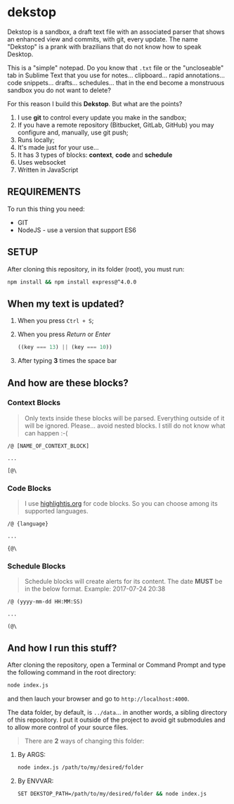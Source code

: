 # dekstop
Dekstop is a sandbox, a draft text file with an associated parser that shows an enhanced view and commits, with git, every update. The name "Dekstop" is a prank with brazilians that do not know how to speak Desktop.

This is a "simple" notepad. Do you know that `.txt` file or the "uncloseable" tab in Sublime Text that you use for notes... clipboard... rapid annotations... code snippets... drafts... schedules... that in the end become a monstruous sandbox you do not want to delete?

For this reason I build this **Dekstop**. But what are the points?

1. I use **git** to control every update you make in the sandbox;
2. If you have a remote repository (Bitbucket, GitLab, GitHub) you may configure and, manually, use git push;
3. Runs locally;
4. It's made just for your use...
5. It has 3 types of blocks: **context**, **code** and **schedule**
6. Uses websocket
7. Written in JavaScript

## REQUIREMENTS

To run this thing you need:

* GIT
* NodeJS - use a version that support ES6

## SETUP

After cloning this repository, in its folder (root), you must run:

```bash
npm install && npm install express@^4.0.0
```

## When my text is updated?

1. When you press `Ctrl + S`;
2. When you press *Return* or *Enter*

    ```javascript
    ((key === 13) || (key === 10))
    ```
3. After typing **3** times the space bar

## And how are these **blocks**?

### Context Blocks

> Only texts inside these blocks will be parsed. Everything outside of it will be ignored. Please... avoid nested blocks. I still do not know what can happen :-(

```
/@ [NAME_OF_CONTEXT_BLOCK]

...

[@\
```

### Code Blocks

> I use [highlightjs.org](https://highlightjs.org/) for code blocks. So you can choose among its supported languages.

```
/@ {language}

...

{@\
```

### Schedule Blocks

> Schedule blocks will create alerts for its content. The date **MUST** be in the below format. Example: 2017-07-24 20:38

```
/@ (yyyy-mm-dd HH:MM:SS)

...

(@\
```

## And how I run this stuff?

After cloning the repository, open a Terminal or Command Prompt and type the following command in the root directory:

```bash
node index.js
```

and then lauch your browser and go to `http://localhost:4000`.

The data folder, by default, is `../data`... in another words, a sibling directory of this repository. I put it outside of the project to avoid git submodules and to allow more control of your source files.

> There are **2** ways of changing this folder:

1. By ARGS:
    
    ```bash
    node index.js /path/to/my/desired/folder
    ```
2. By ENVVAR:

    ```bash
    SET DEKSTOP_PATH=/path/to/my/desired/folder && node index.js
    ```